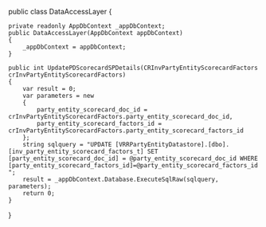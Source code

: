 public class DataAccessLayer
{

    private readonly AppDbContext _appDbContext;
    public DataAccessLayer(AppDbContext appDbContext)
    {
        _appDbContext = appDbContext;
    }

    public int UpdatePDScorecardSPDetails(CRInvPartyEntityScorecardFactors crInvPartyEntityScorecardFactors)
    {
        var result = 0;
        var parameters = new
        {
            party_entity_scorecard_doc_id = crInvPartyEntityScorecardFactors.party_entity_scorecard_doc_id,
            party_entity_scorecard_factors_id = crInvPartyEntityScorecardFactors.party_entity_scorecard_factors_id
        };
        string sqlquery = "UPDATE [VRRPartyEntityDatastore].[dbo].[inv_party_entity_scorecard_factors_t] SET [party_entity_scorecard_doc_id] = @party_entity_scorecard_doc_id WHERE [party_entity_scorecard_factors_id]=@party_entity_scorecard_factors_id ";
        result = _appDbContext.Database.ExecuteSqlRaw(sqlquery, parameters);
        return 0;
    }
}
